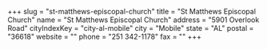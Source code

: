 +++
slug = "st-matthews-episcopal-church"
title = "St Matthews Episcopal Church"
name = "St Matthews Episcopal Church"
address = "5901 Overlook Road"
cityIndexKey = "city-al-mobile"
city = "Mobile"
state = "AL"
postal = "36618"
website = ""
phone = "251 342-1178"
fax = ""
+++
